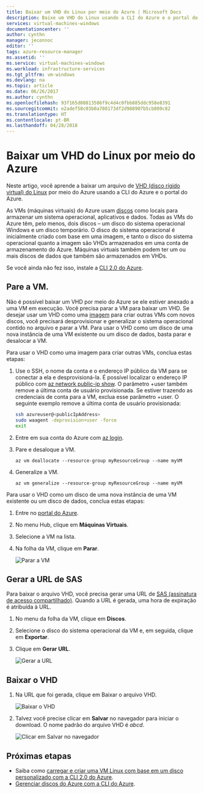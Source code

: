 ```yaml
---
title: Baixar um VHD do Linux por meio do Azure | Microsoft Docs
description: Baixe um VHD do Linux usando a CLI do Azure e o portal do Azure.
services: virtual-machines-windows
documentationcenter: ''
author: cynthn
manager: jeconnoc
editor: ''
tags: azure-resource-manager
ms.assetid: ''
ms.service: virtual-machines-windows
ms.workload: infrastructure-services
ms.tgt_pltfrm: vm-windows
ms.devlang: na
ms.topic: article
ms.date: 06/26/2017
ms.author: cynthn
ms.openlocfilehash: 93f165d08813506f9c4d4c0fbb885ddc958e8391
ms.sourcegitcommit: e2adef58c03b0a780173df2d988907b5cb809c82
ms.translationtype: HT
ms.contentlocale: pt-BR
ms.lasthandoff: 04/28/2018
---
```

# <a name="download-a-linux-vhd-from-azure"></a>Baixar um VHD do Linux por meio do Azure

Neste artigo, você aprende a baixar um arquivo de [VHD (disco rígido virtual) do Linux](about-disks-and-vhds.md?toc=%2fazure%2fvirtual-machines%2flinux%2ftoc.json) por meio do Azure usando a CLI do Azure e o portal do Azure. 

As VMs (máquinas virtuais) do Azure usam [discos](../windows/managed-disks-overview.md?toc=%2fazure%2fvirtual-machines%2flinux%2ftoc.json) como locais para armazenar um sistema operacional, aplicativos e dados. Todas as VMs do Azure têm, pelo menos, dois discos – um disco do sistema operacional Windows e um disco temporário. O disco do sistema operacional é inicialmente criado com base em uma imagem, e tanto o disco do sistema operacional quanto a imagem são VHDs armazenados em uma conta de armazenamento do Azure. Máquinas virtuais também podem ter um ou mais discos de dados que também são armazenados em VHDs.

Se você ainda não fez isso, instale a [CLI 2.0 do Azure](https://docs.microsoft.com/cli/azure/install-az-cli2).

## <a name="stop-the-vm"></a>Pare a VM.

Não é possível baixar um VHD por meio do Azure se ele estiver anexado a uma VM em execução. Você precisa parar a VM para baixar um VHD. Se desejar usar um VHD como uma [imagem](tutorial-custom-images.md) para criar outras VMs com novos discos, você precisará desprovisionar e generalizar o sistema operacional contido no arquivo e parar a VM. Para usar o VHD como um disco de uma nova instância de uma VM existente ou um disco de dados, basta parar e desalocar a VM.

Para usar o VHD como uma imagem para criar outras VMs, conclua estas etapas:

1. Use o SSH, o nome da conta e o endereço IP público da VM para se conectar a ela e desprovisioná-la. É possível localizar o endereço IP público com [az network public-ip show](https://docs.microsoft.com/cli/azure/network/public-ip#az-network-public-ip-show). O parâmetro +user também remove a última conta de usuário provisionada. Se estiver trazendo as credenciais de conta para a VM, exclua esse parâmetro +user. O seguinte exemplo remove a última conta de usuário provisionada:

    ```bash
    ssh azureuser@<publicIpAddress>
    sudo waagent -deprovision+user -force
    exit 
    ```

2. Entre em sua conta do Azure com [az login](https://docs.microsoft.com/cli/azure/reference-index#az_login).
3. Pare e desaloque a VM.

    ```azurecli
    az vm deallocate --resource-group myResourceGroup --name myVM
    ```

4. Generalize a VM. 

    ```azurecli
    az vm generalize --resource-group myResourceGroup --name myVM
    ``` 

Para usar o VHD como um disco de uma nova instância de uma VM existente ou um disco de dados, conclua estas etapas:

1.  Entre no [portal do Azure](https://portal.azure.com/).
2.  No menu Hub, clique em **Máquinas Virtuais**.
3.  Selecione a VM na lista.
4.  Na folha da VM, clique em **Parar**.

    ![Parar a VM](./media/download-vhd/export-stop.png)

## <a name="generate-sas-url"></a>Gerar a URL de SAS

Para baixar o arquivo VHD, você precisa gerar uma URL de [SAS (assinatura de acesso compartilhado)](../../storage/common/storage-dotnet-shared-access-signature-part-1.md?toc=%2fazure%2fvirtual-machines%2fwindows%2ftoc.json). Quando a URL é gerada, uma hora de expiração é atribuída à URL.

1.  No menu da folha da VM, clique em **Discos**.
2.  Selecione o disco do sistema operacional da VM e, em seguida, clique em **Exportar**.
3.  Clique em **Gerar URL**.

    ![Gerar a URL](./media/download-vhd/export-generate.png)

## <a name="download-vhd"></a>Baixar o VHD

1.  Na URL que foi gerada, clique em Baixar o arquivo VHD.

    ![Baixar o VHD](./media/download-vhd/export-download.png)

2.  Talvez você precise clicar em **Salvar** no navegador para iniciar o download. O nome padrão do arquivo VHD é *abcd*.

    ![Clicar em Salvar no navegador](./media/download-vhd/export-save.png)

## <a name="next-steps"></a>Próximas etapas

- Saiba como [carregar e criar uma VM Linux com base em um disco personalizado com a CLI 2.0 do Azure](upload-vhd.md?toc=%2fazure%2fvirtual-machines%2flinux%2ftoc.json). 
- [Gerenciar discos do Azure com a CLI do Azure](tutorial-manage-disks.md?toc=%2fazure%2fvirtual-machines%2flinux%2ftoc.json).

